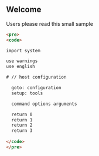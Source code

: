 ## Welcome
Users please read this small sample

```html
<pre>
<code>

import system

use warnings
use english

# // host configuration

  goto: configuration
  setup: tools

  command options arguments

  return 0
  return 1
  return 2
  return 3
  
</code>
</pre>
